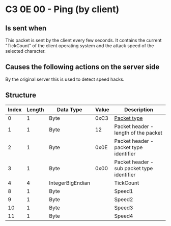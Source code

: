 # C3 0E 00 - Ping (by client)

## Is sent when

This packet is sent by the client every few seconds. It contains the current "TickCount" of the client operating system and the attack speed of the selected character.

## Causes the following actions on the server side

By the original server this is used to detect speed hacks.

## Structure

| Index | Length | Data Type | Value | Description |
|-------|--------|-----------|-------|-------------|
| 0 | 1 |   Byte   | 0xC3  | [Packet type](PacketTypes.md) |
| 1 | 1 |    Byte   |   12   | Packet header - length of the packet |
| 2 | 1 |    Byte   | 0x0E  | Packet header - packet type identifier |
| 3 | 1 |    Byte   | 0x00  | Packet header - sub packet type identifier |
| 4 | 4 | IntegerBigEndian |  | TickCount |
| 8 | 1 | Byte |  | Speed1 |
| 9 | 1 | Byte |  | Speed2 |
| 10 | 1 | Byte |  | Speed3 |
| 11 | 1 | Byte |  | Speed4 |